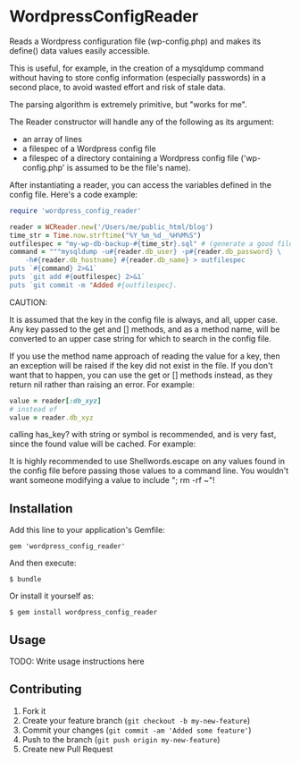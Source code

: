 # WordpressConfigReader

Reads a Wordpress configuration file (wp-config.php) and
makes its define() data values easily accessible.

This is useful, for example, in the creation of a mysqldump command
without having to store config information (especially passwords) in a second place, to avoid
wasted effort and risk of stale data.

The parsing algorithm is extremely primitive, but "works for me".

The Reader constructor will handle any of the following as its argument:

* an array of lines
* a filespec of a Wordpress config file
* a filespec of a directory containing a Wordpress config file
  ('wp-config.php' is assumed to be the file's name).

After instantiating a reader, you can access the variables defined
in the config file.  Here's a code example:

```ruby
require 'wordpress_config_reader'

reader = WCReader.new('/Users/me/public_html/blog')
time_str = Time.now.strftime("%Y_%m_%d__%H%M%S")
outfilespec = "my-wp-db-backup-#{time_str}.sql" # (generate a good filespec)
command = """mysqldump -u#{reader.db_user} -p#{reader.db_password} \
    -h#{reader.db_hostname} #{reader.db_name} > outfilespec
puts `#{command} 2>&1`
puts `git add #{outfilespec} 2>&1`
puts `git commit -m "Added #{outfilespec}.

```

CAUTION:

It is assumed that the key in the config file is always, and all, upper case.
Any key passed to the get and [] methods, and as a method name, will be
converted to an upper case string for which to search in the config file.

If you use the method name approach of reading the value for a key,
then an exception will be raised if the key did not exist in the file.
If you don't want that to happen, you can use the get or [] methods instead,
as they return nil rather than raising an error.  For example:

```ruby
value = reader[:db_xyz]
# instead of
value = reader.db_xyz
```

calling has_key? with string or symbol is recommended, and is very fast,
since the found value will be cached. For example:

It is highly recommended to use Shellwords.escape on any values found
in the config file before passing those values to a command line.
You wouldn't want someone modifying a value to include "; rm -rf ~"!





## Installation

Add this line to your application's Gemfile:

    gem 'wordpress_config_reader'

And then execute:

    $ bundle

Or install it yourself as:

    $ gem install wordpress_config_reader

## Usage

TODO: Write usage instructions here

## Contributing

1. Fork it
2. Create your feature branch (`git checkout -b my-new-feature`)
3. Commit your changes (`git commit -am 'Added some feature'`)
4. Push to the branch (`git push origin my-new-feature`)
5. Create new Pull Request

